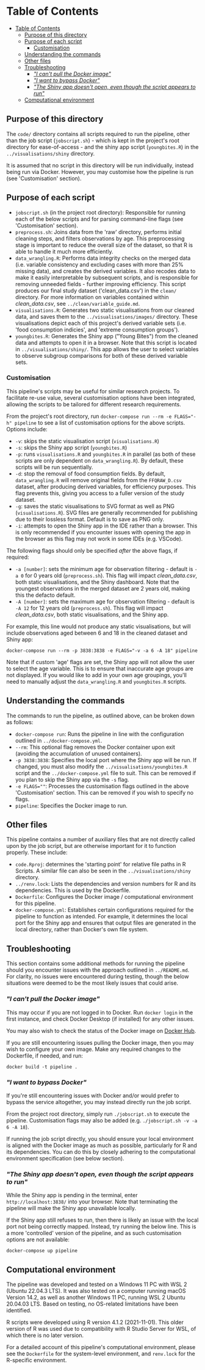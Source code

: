 # Table of Contents
- [Table of Contents](#table-of-contents)
  - [Purpose of this directory](#purpose-of-this-directory)
  - [Purpose of each script](#purpose-of-each-script)
    - [Customisation](#customisation)
  - [Understanding the commands](#understanding-the-commands)
  - [Other files](#other-files)
  - [Troubleshooting](#troubleshooting)
    - [*"I can't pull the Docker image"*](#i-cant-pull-the-docker-image)
    - [*"I want to bypass Docker"*](#i-want-to-bypass-docker)
    - [*"The Shiny app doesn't open, even though the script appears to run"*](#the-shiny-app-doesnt-open-even-though-the-script-appears-to-run)
  - [Computational environment](#computational-environment)


## Purpose of this directory

The `code/` directory contains all scripts required to run the pipeline, other than the job script (`jobscript.sh`) - which is kept in the project's root directory for ease-of-access - and the shiny app script (`youngbites.R`) in the `../visualisations/shiny` directory.

It is assumed that no script in this directory will be run individually, instead being run via Docker. However, you may customise how the pipeline is run (see 'Customisation' section).

## Purpose of each script
 
* `jobscript.sh` (in the project root directory): Responsible for running each of the below scripts and for parsing command-line flags (see 'Customisation' section).
* `preprocess.sh`: Joins data from the 'raw' directory, performs initial cleaning steps, and filters observations by age. This preprocessing stage is important to reduce the overall size of the dataset, so that R is able to handle it much more efficiently.
* `data_wrangling.R`: Performs data integrity checks on the merged data (i.e. variable consistency and excluding cases with more than 25% missing data), and creates the derived variables. It also recodes data to make it easily interpretable by subsequent scripts, and is responsible for removing unneeded fields - further improving efficiency. This script produces our final study dataset ('clean_data.csv') in the `clean/` directory. For more information on variables contained within *clean_data.csv*, see `../clean/variable_guide.md`.
* `visualisations.R`: Generates two static visualisations from our cleaned data, and saves them to the `../visualisations/images/` directory. These visualisations depict each of this project's derived variable sets (i.e. 'food consumption indicies', and 'extreme consumption groups').
* `youngbites.R`: Generates the Shiny app ("Young Bites") from the cleaned data and attempts to open it in a browser. Note that this script is located in `../visualisations/shiny/`. This app allows the user to select variables to observe subgroup comparisons for both of these derived variable sets.


### Customisation

This pipeline's scripts may be useful for similar research projects. To facilitate re-use value, several customisation options have been integrated, allowing the scripts to be tailored for different research requirements.

From the project's root directory, run `docker-compose run --rm -e FLAGS="-h" pipeline` to see a list of customisation options for the above scripts. Options include:

* `-v`: skips the static visualisation script (`visualisations.R`)
* `-s`: skips the Shiny app script (`youngbites.R`)
* `-p`: runs `visualisations.R` and `youngbites.R` in parallel (as both of these scripts are only dependent on `data_wrangling.R`). By default, these scripts will be run sequentially.
* `-d`: stop the removal of food consumption fields. By default, `data_wrangling.R` will remove original fields from the `FFQRAW_D.csv` dataset, after producing derived variables, for efficiency purposes. This flag prevents this, giving you access to a fuller version of the study dataset.
* `-g`: saves the static visualisations to SVG format as well as PNG (`visualisations.R`). SVG files are generally recommended for publishing due to their lossless format. Default is to save as PNG only.
* `-i`: attempts to open the Shiny app in the IDE rather than a browser. This is only recommended if you encounter issues with opening the app in the browser as this flag may not work in some IDEs (e.g. VSCode).

The following flags should only be specified *after* the above flags, if required:

* `-a [number]`: sets the minimum age for observation filtering - default is `-a 0` for 0 years old (`preprocess.sh`). This flag will impact *clean_data.csv*, both static visualisations, and the Shiny dashboard. Note that the youngest observations in the merged dataset are 2 years old, making this the defacto default.
* `-A [number]`: sets the maximum age for observation filtering - default is `-A 12` for 12 years old (`preprocess.sh`). This flag will impact *clean_data.csv*, both static visualisations, and the Shiny app.

For example, this line would not produce any static visualisations, but will include observations aged between 6 and 18 in the cleaned dataset and Shiny app:
```
docker-compose run --rm -p 3838:3838 -e FLAGS="-v -a 6 -A 18" pipeline
```

Note that if custom 'age' flags are set, the Shiny app will not allow the user to select the age variable. This is to ensure that inaccurate age groups are not displayed. If you would like to add in your own age groupings, you'll need to manually adjust the `data_wrangling.R` and `youngbites.R` scripts.


## Understanding the commands

The commands to run the pipeline, as outlined above, can be broken down as follows:

* `docker-compose run`: Runs the pipeline in line with the configuration outlined in `../docker-compose.yml`.
* `--rm`: This optional flag removes the Docker container upon exit (avoiding the accumulation of unused containers).
* `-p 3838:3838`: Specifies the local port where the Shiny app will be run. If changed, you must also modify the `../visualisations/youngbites.R` script and the `../docker-compose.yml` file to suit. This can be removed if you plan to skip the Shiny app via the `-s` flag.
* `-e FLAGS=""`: Processes the customisation flags outlined in the above 'Customisation' section. This can be removed if you wish to specify no flags.
* `pipeline`: Specifies the Docker image to run.


## Other files

This pipeline contains a number of auxiliary files that are not directly called upon by the job script, but are otherwise important for it to function properly. These include:
* `code.Rproj`: determines the 'starting point' for relative file paths in R Scripts. A similar file can also be seen in the `../visualisations/shiny` directory.
* `../renv.lock`: Lists the dependencies and version numbers for R and its dependencies. This is used by the Dockerfile.
* `Dockerfile`: Configures the Docker image / computational environment for this pipeline.
* `docker-compose.yml`: Establishes certain configurations required for the pipeline to function as intended. For example, it determines the local port for the Shiny app and ensures that output files are generated in the local directory, rather than Docker's own file system.


## Troubleshooting

This section contains some additional methods for running the pipeline should you encounter issues with the approach outlined in `../README.md`. For clarity, no issues were encountered during testing, though the below situations were deemed to be the most likely issues that could arise.

### *"I can't pull the Docker image"*

This may occur if you are not logged in to Docker. Run `docker login` in the first instance, and check Docker Desktop (if installed) for any other issues.

You may also wish to check the status of the Docker image on [Docker Hub](https://hub.docker.com/repository/docker/sammyosh/child-diet-inequality-image/general).

If you are still encountering issues pulling the Docker image, then you may wish to configure your own image. Make any required changes to the Dockerfile, if needed, and run:

```
docker build -t pipeline .
```

### *"I want to bypass Docker"*

If you're still encountering issues with Docker and/or would prefer to bypass the service altogether, you may instead directly run the job script. 

From the project root directory, simply run `./jobscript.sh` to execute the pipeline. Customisation flags may also be added (e.g. `./jobscript.sh -v -a 6 -A 18`). 

If running the job script directly, you should ensure your local environment is aligned with the Docker image as much as possible, particularly for R and its dependencies. You can do this by closely adhering to the computational environment specification (see below section).


### *"The Shiny app doesn't open, even though the script appears to run"*

While the Shiny app is pending in the terminal, enter `http://localhost:3838/` into your browser. Note that terminating the pipeline will make the Shiny app unavailable locally.

If the Shiny app still refuses to run, then there is likely an issue with the local port not being correctly mapped. Instead, try running the below line. This is a more 'controlled' version of the pipeline, and as such customisation options are not available:

```
docker-compose up pipeline
```


## Computational environment

The pipeline was developed and tested on a Windows 11 PC with WSL 2 (Ubuntu 22.04.3 LTS). It was also tested on a computer running macOS Version 14.2, as well as another Windows 11 PC, running WSL 2 Ubuntu 20.04.03 LTS. Based on testing, no OS-related limitations have been identified.

R scripts were developed using R version 4.1.2 (2021-11-01). This older version of R was used due to compatibility with R Studio Server for WSL, of which there is no later version. 

For a detailed account of this pipeline's computational environment, please see the `Dockerfile` for the system-level environment, and `renv.lock` for the R-specific environment.

[def]: #the-shiny-app-doesnt-open-even-though-the-script-appears-to-run